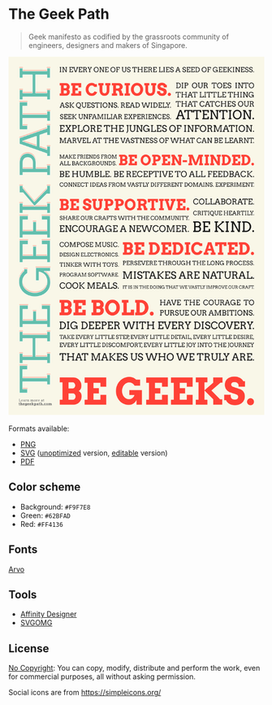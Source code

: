 # The Geek Path

> Geek manifesto as codified by the grassroots community of engineers, designers and makers of Singapore.

![](artwork/thegeekpath.png)

Formats available:

- [PNG](artwork/thegeekpath.png)
- [SVG](artwork/thegeekpath.svg) ([unoptimized](artwork/thegeekpath.raw.svg) version, [editable](artwork/thegeekpath.editable.svg) version)
- [PDF](artwork/thegeekpath.pdf)

## Color scheme

- Background: `#F9F7E8`
- Green: `#62BFAD`
- Red: `#FF4136`

## Fonts

[Arvo](https://fonts.google.com/specimen/Arvo)

## Tools

- [Affinity Designer](https://affinity.serif.com/en-us/designer/)
- [SVGOMG](https://jakearchibald.github.io/svgomg/)

## License

[No Copyright](https://creativecommons.org/publicdomain/zero/1.0/): You can copy, modify, distribute and perform the work, even for commercial purposes, all without asking permission.

Social icons are from https://simpleicons.org/

